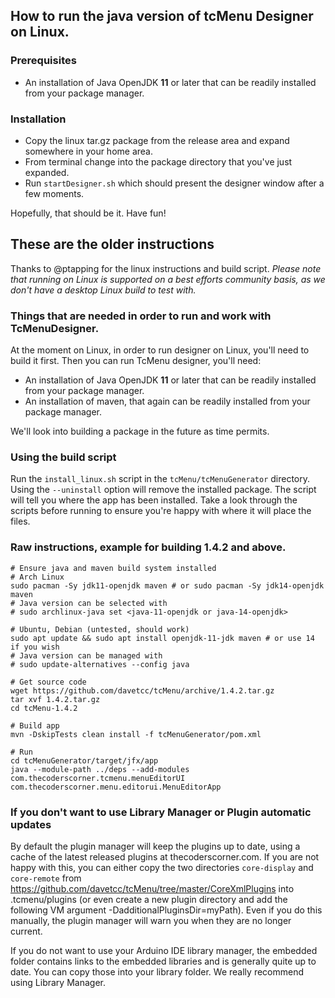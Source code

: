 ## How to run the java version of tcMenu Designer on Linux.

### Prerequisites

* An installation of Java OpenJDK **11** or later that can be readily installed from your package manager.

### Installation

* Copy the linux tar.gz package from the release area and expand somewhere in your home area.
* From terminal change into the package directory that you've just expanded.
* Run `startDesigner.sh` which should present the designer window after a few moments.

Hopefully, that should be it. Have fun! 

## These are the older instructions

Thanks to @ptapping for the linux instructions and build script. *Please note that running on Linux is supported on a best efforts community basis, as we don't have a desktop Linux build to test with.*

### Things that are needed in order to run and work with TcMenuDesigner.

At the moment on Linux, in order to run designer on Linux, you'll need to build it first. Then you can run TcMenu designer, you'll need:

* An installation of Java OpenJDK **11** or later that can be readily installed from your package manager.
* An installation of maven, that again can be readily installed from your package manager.

We'll look into building a package in the future as time permits.

### Using the build script

Run the `install_linux.sh` script in the `tcMenu/tcMenuGenerator` directory. Using the `--uninstall` option will remove the installed package. The script will tell you where the app has been installed. Take a look through the scripts before running to ensure you're happy with where it will place the files. 

### Raw instructions, example for building 1.4.2 and above.

    # Ensure java and maven build system installed
    # Arch Linux
    sudo pacman -Sy jdk11-openjdk maven # or sudo pacman -Sy jdk14-openjdk maven
    # Java version can be selected with
    # sudo archlinux-java set <java-11-openjdk or java-14-openjdk>

    # Ubuntu, Debian (untested, should work)
    sudo apt update && sudo apt install openjdk-11-jdk maven # or use 14 if you wish
    # Java version can be managed with
    # sudo update-alternatives --config java

    # Get source code
    wget https://github.com/davetcc/tcMenu/archive/1.4.2.tar.gz
    tar xvf 1.4.2.tar.gz
    cd tcMenu-1.4.2

    # Build app
    mvn -DskipTests clean install -f tcMenuGenerator/pom.xml

    # Run
    cd tcMenuGenerator/target/jfx/app
    java --module-path ../deps --add-modules com.thecoderscorner.tcmenu.menuEditorUI com.thecoderscorner.menu.editorui.MenuEditorApp

### If you don't want to use Library Manager or Plugin automatic updates

By default the plugin manager will keep the plugins up to date, using a cache of the latest released plugins at thecoderscorner.com. If you are not happy with this, you can either copy the two directories `core-display` and `core-remote` from https://github.com/davetcc/tcMenu/tree/master/CoreXmlPlugins into .tcmenu/plugins (or even create a new plugin directory and add the following VM argument -DadditionalPluginsDir=myPath). Even if you do this manually, the plugin manager will warn you when they are no longer current.

If you do not want to use your Arduino IDE library manager, the embedded folder contains links to the embedded libraries and is  generally quite up to date. You can copy those into your library folder. We really recommend using Library Manager.

